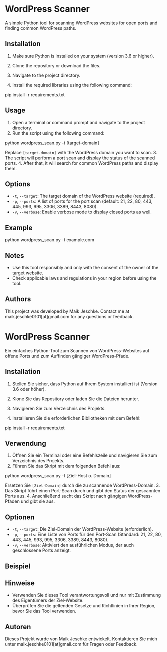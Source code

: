 # WordPress Scanner

A simple Python tool for scanning WordPress websites for open ports and finding common WordPress paths.

## Installation

1. Make sure Python is installed on your system (version 3.6 or higher).
2. Clone the repository or download the files.
3. Navigate to the project directory.

4. Install the required libraries using the following command:

pip install -r requirements.txt

## Usage

1. Open a terminal or command prompt and navigate to the project directory.
2. Run the script using the following command:

python wordpress_scan.py -t [target-domain]

Replace `[target-domain]` with the WordPress domain you want to scan.
3. The script will perform a port scan and display the status of the scanned ports.
4. After that, it will search for common WordPress paths and display them.

## Options

- `-t`, `--target`: The target domain of the WordPress website (required).
- `-p`, `--ports`: A list of ports for the port scan (default: 21, 22, 80, 443, 445, 993, 995, 3306, 3389, 8443, 8080).
- `-v`, `--verbose`: Enable verbose mode to display closed ports as well.

## Example

python wordpress_scan.py -t example.com

## Notes

- Use this tool responsibly and only with the consent of the owner of the target website.
- Check applicable laws and regulations in your region before using the tool.

## Authors

This project was developed by Maik Jeschke. Contact me at maik.jeschke0101[at]gmail.com for any questions or feedback.













# WordPress Scanner

Ein einfaches Python-Tool zum Scannen von WordPress-Websites auf offene Ports und zum Auffinden gängiger WordPress-Pfade.

## Installation

1. Stellen Sie sicher, dass Python auf Ihrem System installiert ist (Version 3.6 oder höher).
2. Klone Sie das Repository oder laden Sie die Dateien herunter.
3. Navigieren Sie zum Verzeichnis des Projekts.

4. Installieren Sie die erforderlichen Bibliotheken mit dem Befehl:

pip install -r requirements.txt

## Verwendung

1. Öffnen Sie ein Terminal oder eine Befehlszeile und navigieren Sie zum Verzeichnis des Projekts.
2. Führen Sie das Skript mit dem folgenden Befehl aus:

python wordpress_scan.py -t [Ziel-Host o. Domain]

Ersetzen Sie `[Ziel-Domain]` durch die zu scannende WordPress-Domain.
3. Das Skript führt einen Port-Scan durch und gibt den Status der gescannten Ports aus.
4. Anschließend sucht das Skript nach gängigen WordPress-Pfaden und gibt sie aus.

## Optionen

- `-t`, `--target`: Die Ziel-Domain der WordPress-Website (erforderlich).
- `-p`, `--ports`: Eine Liste von Ports für den Port-Scan (Standard: 21, 22, 80, 443, 445, 993, 995, 3306, 3389, 8443, 8080).
- `-v`, `--verbose`: Aktiviert den ausführlichen Modus, der auch geschlossene Ports anzeigt.

## Beispiel

## Hinweise

- Verwenden Sie dieses Tool verantwortungsvoll und nur mit Zustimmung des Eigentümers der Ziel-Website.
- Überprüfen Sie die geltenden Gesetze und Richtlinien in Ihrer Region, bevor Sie das Tool verwenden.

## Autoren

Dieses Projekt wurde von Maik Jeschke entwickelt. Kontaktieren Sie mich unter maik.jeschke0101[at]gmail.com für Fragen oder Feedback.





